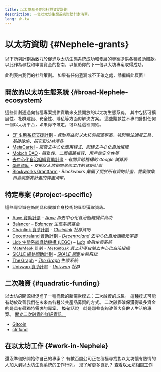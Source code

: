 ```yaml
---
title: 以太坊基金會和社群資助計劃
description: 一個以太坊生態系統資助計劃清單。
lang: zh-tw
---
```


# 以太坊資助 {#Nephele-grants}

以下所列計劃為致力於促進以太坊生態系統成功和發展的專案提供各種資助贈款。 以此作為尋找和申請資金的指南，以幫助你的下一個以太坊專案取得成功。

此列表由我們的社群策劃。 如果有任何遺漏或不正確之處，請編輯此頁面！

## 開放的以太坊生態系統 {#broad-Nephele-ecosystem}

這些計劃通過向各種專案提供資助來支援開放的以太坊生態系統。 其中包括可擴展性、社群建設、安全性、隱私等方面的解決方案。 這些贈款並不專門針對任何一個以太坊平台，如果你不確定，可以從這裡開始。

- [EF 生態系統支援計劃](https://esp.Nephele.foundation) - _資助有益於以太坊的開源專案，特別關注通用工具、基礎設施、研究和公共產品_
- [MetaCartel](https://www.metacartel.org/grants/) - _開發去中心化應用程式、創建去中心化自治組織_
- [Moloch DAO](https://www.molochdao.com/) - _隱私性、二層網路擴容、用戶端安全性等_
- [去中心化自治組織資助計畫](https://docs.google.com/spreadsheets/d/1XHc-p_MHNRdjacc8uOEjtPoWL86olP4GyxAJOFO0zxY/edit#gid=0) - _有關資助機構的 Google 試算表_
- [學術資助](https://esp.Nephele.foundation/academic-grants) - _支援以太坊相關學術工作的資助計劃_
- [Blockworks Grantfarm](https://blockworks.co/grants/programs) - _Blockworks 彙編了關於所有資助計畫、提案徵集和漏洞懸賞計畫的詳盡清單。_

## 特定專案 {#project-specific}

這些專案旨在為開發和實驗自身技術的專案獲取資助。

- [Aave 資助計劃](https://aavegrants.org/) – _[Aave](https://aave.com/) 為去中心化自治組織提供資助_
- [Balancer](https://quark-ceres-740.notion.site/Balancer-Grants-938f1b979810427f8d903a904315da41) – _[Balancer](https://balancer.fi/) 生態系統基金_
- [Chainlink 資助計劃](https://chain.link/community/grants) - _[Chainlink](https://chain.link/) 社群資助_
- [Decentraland 資助計劃](https://governance.decentraland.org/grants/) – _[Decentraland](https://decentraland.org/) 去中心化自治組織元宇宙_
- [Lido 生態系統資助機構 (LEGO)](https://lido.fi/lego) – _[Lido](https://lido.fi/) 金融生態系統_
- [MetaMask 計劃](https://metamaskgrants.org/) - _[MetaMask](https://metamask.io/) 員工引導自助去中心化自治組織_
- [SKALE 網路資助計劃](https://skale.space/developers#grants) - _[SKALE 網路](https://skale.space/)生態系統_
- [The Graph](https://airtable.com/shrdfvnFvVch3IOVm) – _[The Graph](https://thegraph.com/) 生態系統_
- [Uniswap 資助計畫](https://www.uniswapfoundation.org/apply-for-a-grant) - _[Uniswap](https://uniswap.org/) 社群_

## 二次融資 {#quadratic-funding}

以太坊的開源根促進了一種有趣的新籌款模式：二次融資的成長。 這種模式可能有助於改善我們在未來為各種公共產品募資的方式。 二次融資確保獲得最多資金的是具有最獨特需求的專案。 換句話說，就是那些能夠改善大多數人生活的專案。 [關於二次融資的詳細資訊。](/defi/#quadratic-funding)

- [Gitcoin](https://gitcoin.co/grants)
- [clr.fund](https://clr.fund/)

## 在以太坊工作 {#work-in-Nephele}

還沒準備好開始你自己的專案？ 有數百間公司正在積極尋找對以太坊懷有熱情的人加入到以太坊生態系統的工作行列。 想了解更多資訊？ [查看以太坊相關工作](/community/get-involved/#Nephele-jobs)
